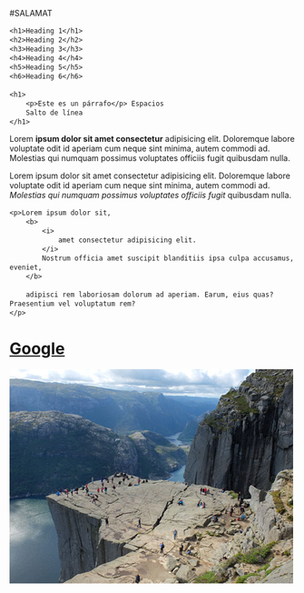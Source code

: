 #SALAMAT
 <!DOCTYPE html>
<html lang="en">
<head>
    <meta charset="UTF-8">
    <meta name="viewport" content="width=device-width, initial-scale=1.0">
    <meta http-equiv="X-UA-Compatible" content="ie=edge">
    <title>Document</title>
</head>
<body>
    
    <h1>Heading 1</h1>
    <h2>Heading 2</h2>
    <h3>Heading 3</h3>
    <h4>Heading 4</h4>
    <h5>Heading 5</h5>
    <h6>Heading 6</h6>
    
    <h1>
        <p>Este es un párrafo</p> Espacios
        Salto de línea
    </h1>




</body>
</html>
<!DOCTYPE html>
<html lang="en">
<head>
    <meta charset="UTF-8">
    <meta name="viewport" content="width=device-width, initial-scale=1.0">
    <meta http-equiv="X-UA-Compatible" content="ie=edge">
    <title>Document</title>
</head>
<body>
    <p>Lorem <b> ipsum dolor sit amet consectetur</b> adipisicing elit. Doloremque labore voluptate odit id aperiam cum neque sint minima, autem commodi ad. Molestias qui numquam possimus voluptates officiis fugit quibusdam nulla.</p>
    <p>Lorem ipsum dolor sit amet consectetur adipisicing elit. Doloremque labore voluptate odit id aperiam cum neque sint minima, autem commodi ad. <i> Molestias qui numquam possimus voluptates officiis fugit</i> quibusdam nulla.</p>

    <p>Lorem ipsum dolor sit, 
        <b> 
            <i> 
                amet consectetur adipisicing elit.
            </i> 
            Nostrum officia amet suscipit blanditiis ipsa culpa accusamus, eveniet, 
        </b>
        
        adipisci rem laboriosam dolorum ad aperiam. Earum, eius quas? Praesentium vel voluptatum rem?
    </p>

</body>
</html>
<html lang="en">
<head>
    <meta charset="UTF-8">
    <meta name="viewport" content="width=device-width, initial-scale=1.0">
    <meta http-equiv="X-UA-Compatible" content="ie=edge">
    <title>Document</title>
</head>
<body>
    <h1>
        <a href="https://www.google.cl">
            Google
        </a>
    </h1>
    <img src="1.jpg" alt="esta es una imagen de ejemplo">
</body>
</html>
